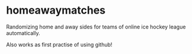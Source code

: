 # homeawaymatches

Randomizing home and away sides for teams of online ice hockey league automatically.

Also works as first practise of using github!
